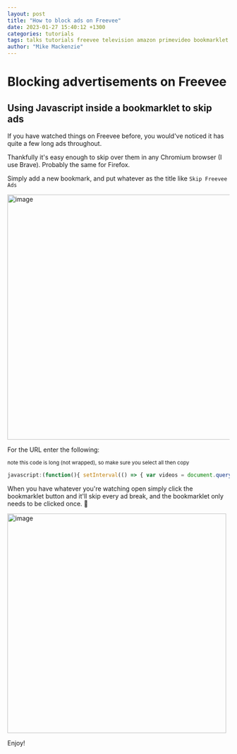 ```yaml
---
layout: post
title: "How to block ads on Freevee"
date: 2023-01-27 15:40:12 +1300
categories: tutorials
tags: talks tutorials freevee television amazon primevideo bookmarklet extension
author: "Mike Mackenzie"
---
```


# Blocking advertisements on Freevee
## Using Javascript inside a bookmarklet to skip ads

If you have watched things on Freevee before, you would've noticed it has quite a few long ads throughout.

Thankfully it's easy enough to skip over them in any Chromium browser (I use Brave). Probably the same for Firefox.

Simply add a new bookmark, and put whatever as the title like `Skip Freevee Ads` 

<img width="554" alt="image" src="https://user-images.githubusercontent.com/376245/214998698-54b94f0c-ae47-43ee-8f3f-2ee30d231259.png">

For the URL enter the following:

<sup>note this code is long (not wrapped), so make sure you select all then copy</sup>

```js
javascript:(function(){ setInterval(() => { var videos = document.querySelectorAll('div[class*="atvwebplayersdk-adtimeindicator-text"]'); if(videos[0])if(videos[0].innerText.length > 2){ var vidtext = videos[0].innerText; vidtext = vidtext.match(/\d* sec/g)[0].replace("sec","").trim(); document.getElementsByTagName('video')[1].currentTime=document.getElementsByTagName('video')[1].currentTime+parseInt(vidtext)+1; }},2000)})();
```

When you have whatever you're watching open simply click the bookmarklet button and it'll skip every ad break, and the bookmarklet only needs to be clicked once. 🙈 

<img width="496" alt="image" src="https://user-images.githubusercontent.com/376245/215000387-dcd93a33-1113-432e-b6d0-042ad35520c5.png">


Enjoy!
